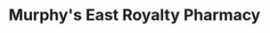 ---
title: "Murphy's East Royalty Pharmacy"
url: /charlottetown/murphys-east-royalty-pharmacy/
shop: chemist
---